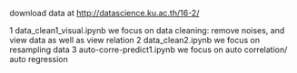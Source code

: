 download data at
http://datascience.ku.ac.th/16-2/

1 data_clean1_visual.ipynb we focus on data cleaning: remove noises, and view data as well as view relation
2 data_clean2.ipynb we focus on resampling data
3 auto-corre-predict1.ipynb we focus on auto correlation/ auto regression

